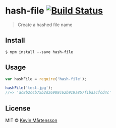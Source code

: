 # hash-file [![Build Status](https://travis-ci.org/kevva/hash-file.svg?branch=master)](https://travis-ci.org/kevva/hash-file)

> Create a hashed file name


## Install

```
$ npm install --save hash-file
```


## Usage

```js
var hashFile = require('hash-file');

hashFile('test.jpg');
//=> 'ac8b2c4b75b2d36988c62b919a857f1baacfcd4c'
```


## License

MIT © [Kevin Mårtensson](http://kevinmartensson.com)
